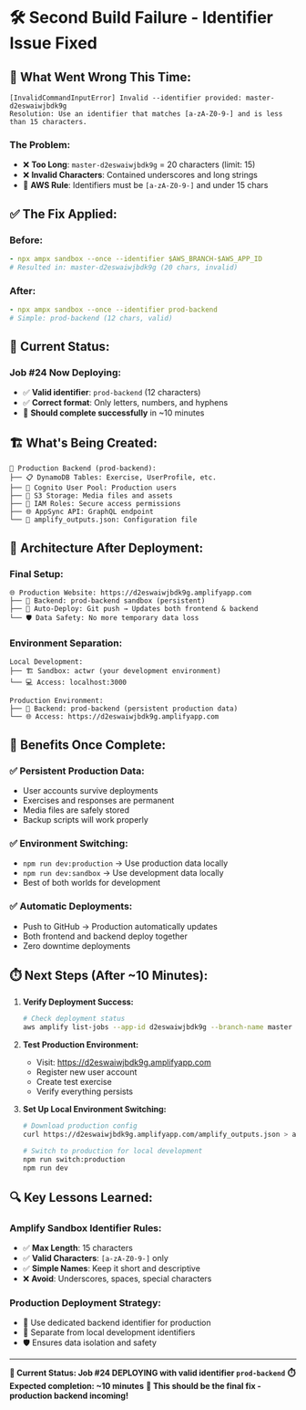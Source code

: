 # 🛠️ Second Build Failure - Identifier Issue Fixed

## 🚨 **What Went Wrong This Time:**

```
[InvalidCommandInputError] Invalid --identifier provided: master-d2eswaiwjbdk9g
Resolution: Use an identifier that matches [a-zA-Z0-9-] and is less than 15 characters.
```

### **The Problem:**
- ❌ **Too Long**: `master-d2eswaiwjbdk9g` = 20 characters (limit: 15)
- ❌ **Invalid Characters**: Contained underscores and long strings
- 🤔 **AWS Rule**: Identifiers must be `[a-zA-Z0-9-]` and under 15 chars

## ✅ **The Fix Applied:**

### **Before:**
```yaml
- npx ampx sandbox --once --identifier $AWS_BRANCH-$AWS_APP_ID
# Resulted in: master-d2eswaiwjbdk9g (20 chars, invalid)
```

### **After:**
```yaml
- npx ampx sandbox --once --identifier prod-backend
# Simple: prod-backend (12 chars, valid)
```

## 🎯 **Current Status:**

### **Job #24 Now Deploying:**
- ✅ **Valid identifier**: `prod-backend` (12 characters)
- ✅ **Correct format**: Only letters, numbers, and hyphens
- 🔄 **Should complete successfully** in ~10 minutes

## 🏗️ **What's Being Created:**

```
🎯 Production Backend (prod-backend):
├── 📋 DynamoDB Tables: Exercise, UserProfile, etc.
├── 👤 Cognito User Pool: Production users
├── 📁 S3 Storage: Media files and assets  
├── 🔐 IAM Roles: Secure access permissions
├── 🌐 AppSync API: GraphQL endpoint
└── 📄 amplify_outputs.json: Configuration file
```

## 🔄 **Architecture After Deployment:**

### **Final Setup:**
```
🌐 Production Website: https://d2eswaiwjbdk9g.amplifyapp.com
├── 💾 Backend: prod-backend sandbox (persistent)
├── 🔄 Auto-Deploy: Git push → Updates both frontend & backend
└── 🛡️ Data Safety: No more temporary data loss
```

### **Environment Separation:**
```
Local Development:
├── 🏗️ Sandbox: actwr (your development environment)
└── 💻 Access: localhost:3000

Production Environment:  
├── 🚀 Backend: prod-backend (persistent production data)
└── 🌐 Access: https://d2eswaiwjbdk9g.amplifyapp.com
```

## 🎉 **Benefits Once Complete:**

### **✅ Persistent Production Data:**
- User accounts survive deployments
- Exercises and responses are permanent
- Media files are safely stored
- Backup scripts will work properly

### **✅ Environment Switching:**
- `npm run dev:production` → Use production data locally
- `npm run dev:sandbox` → Use development data locally
- Best of both worlds for development

### **✅ Automatic Deployments:**
- Push to GitHub → Production automatically updates
- Both frontend and backend deploy together
- Zero downtime deployments

## ⏱️ **Next Steps (After ~10 Minutes):**

1. **Verify Deployment Success:**
   ```bash
   # Check deployment status
   aws amplify list-jobs --app-id d2eswaiwjbdk9g --branch-name master --region us-west-2 --max-results 1
   ```

2. **Test Production Environment:**
   - Visit: https://d2eswaiwjbdk9g.amplifyapp.com
   - Register new user account
   - Create test exercise
   - Verify everything persists

3. **Set Up Local Environment Switching:**
   ```bash
   # Download production config
   curl https://d2eswaiwjbdk9g.amplifyapp.com/amplify_outputs.json > amplify_outputs.production.json
   
   # Switch to production for local development
   npm run switch:production
   npm run dev
   ```

## 🔍 **Key Lessons Learned:**

### **Amplify Sandbox Identifier Rules:**
- ✅ **Max Length**: 15 characters
- ✅ **Valid Characters**: `[a-zA-Z0-9-]` only
- ✅ **Simple Names**: Keep it short and descriptive
- ❌ **Avoid**: Underscores, spaces, special characters

### **Production Deployment Strategy:**
- 🎯 Use dedicated backend identifier for production
- 🔄 Separate from local development identifiers
- 🛡️ Ensures data isolation and safety

---

**🎯 Current Status: Job #24 DEPLOYING with valid identifier `prod-backend`**
**⏱️ Expected completion: ~10 minutes**
**🚀 This should be the final fix - production backend incoming!** 
